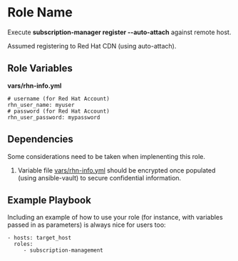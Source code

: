 Role Name
=========

Execute **subscription-manager register --auto-attach** against remote host.

Assumed registering to Red Hat CDN (using auto-attach).

Role Variables
--------------

**vars/rhn-info.yml**
```
# username (for Red Hat Account)
rhn_user_name: myuser
# password (for Red Hat Account)
rhn_user_password: mypassword
```

Dependencies
----------------
Some considerations need to be taken when implenenting this role.

1. Variable file [vars/rhn-info.yml](https://github.com/phnorwood/ansible/blob/master/roles/subscription-management/vars/rhn-info.yml) should be encrypted once populated (using ansible-vault) to secure confidential information.

Example Playbook
----------------

Including an example of how to use your role (for instance, with variables passed in as parameters) is always nice for users too:

    - hosts: target_host
      roles:
         - subscription-management
